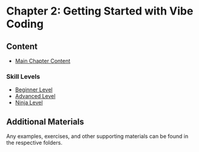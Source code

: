 # Chapter 2: Getting Started with Vibe Coding

## Content

- [Main Chapter Content](Chapter_02_Main.md)

### Skill Levels
- [Beginner Level](Chapter_02_Beginner.md)
- [Advanced Level](Chapter_02_Advanced.md)
- [Ninja Level](Chapter_02_Ninja.md)

## Additional Materials

Any examples, exercises, and other supporting materials can be found in the respective folders.
